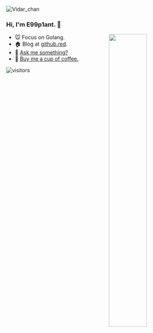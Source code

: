 ![Vidar_chan](https://cdn.github.red/Vidar_Chan.png)

### Hi, I'm **E99p1ant**. 🍆

<a href="https://github.com/wuhan005?tab=repositories">
  <img align="right" src="https://github-readme-stats.vercel.app/api?username=wuhan005&show_icons=true&title_color=000&icon_color=0099ff&text_color=000&bg_color=ffffff" width="45%" />
</a>

- 🐭 Focus on Golang.
- 🏠 Blog at [github.red](https://github.red).
- 💬 [Ask me something?](https://box.n3ko.co/_/johnwu)
- 🤤 [Buy me a cup of coffee.](https://afdian.net/@E99p1ant)

![visitors](https://visitor-badge.laobi.icu/badge?page_id=e99p1ant)

